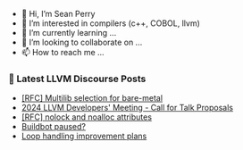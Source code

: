 - 👋 Hi, I’m Sean Perry
- 👀 I’m interested in compilers (c++, COBOL, llvm)
- 🌱 I’m currently learning ...
- 💞️ I’m looking to collaborate on ...
- 📫 How to reach me ...

<!---
s66perry/s66perry is a ✨ special ✨ repository because its `README.md` (this file) appears on your GitHub profile.
You can click the Preview link to take a look at your changes.
--->
### 📕 Latest LLVM Discourse Posts

<!-- DISCOURSE-LLVM:START -->
- [[RFC] Multilib selection for bare-metal](https://discourse.llvm.org/t/rfc-multilib-selection-for-bare-metal/80505#post_5)
- [2024 LLVM Developers&#39; Meeting - Call for Talk Proposals](https://discourse.llvm.org/t/2024-llvm-developers-meeting-call-for-talk-proposals/80045#post_2)
- [[RFC] nolock and noalloc attributes](https://discourse.llvm.org/t/rfc-nolock-and-noalloc-attributes/76837?page=6#post_106)
- [Buildbot paused?](https://discourse.llvm.org/t/buildbot-paused/80564#post_4)
- [Loop handling improvement plans](https://discourse.llvm.org/t/loop-handling-improvement-plans/80417#post_9)
<!-- DISCOURSE-LLVM:END -->

